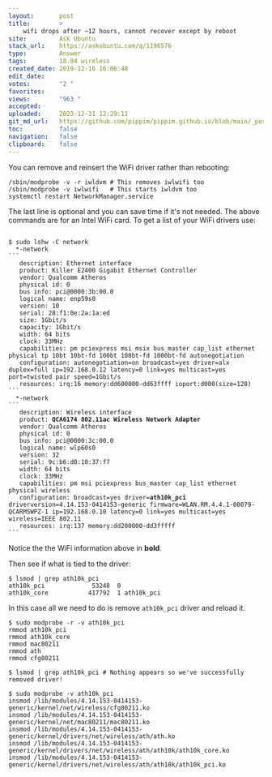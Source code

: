 ```yaml
---
layout:       post
title:        >
    wifi drops after ~12 hours, cannot recover except by reboot
site:         Ask Ubuntu
stack_url:    https://askubuntu.com/q/1196576
type:         Answer
tags:         18.04 wireless
created_date: 2019-12-16 16:06:48
edit_date:    
votes:        "2 "
favorites:    
views:        "963 "
accepted:     
uploaded:     2023-12-31 12:29:11
git_md_url:   https://github.com/pippim/pippim.github.io/blob/main/_posts/2019/2019-12-16-wifi-drops-after-~12-hours_-cannot-recover-except-by-reboot.md
toc:          false
navigation:   false
clipboard:    false
---
```


You can remove and reinsert the WiFi driver rather than rebooting:

``` 
/sbin/modprobe -v -r iwldvm # This removes iwlwifi too
/sbin/modprobe -v iwlwifi   # This starts iwldvm too
systemctl restart NetworkManager.service
```

The last line is optional and you can save time if it's not needed. The above commands are for an Intel WiFi card. To get a list of your WiFi drivers use:

<pre><code>
$ sudo lshw -C network
  *-network               
``` 
   description: Ethernet interface
   product: Killer E2400 Gigabit Ethernet Controller
   vendor: Qualcomm Atheros
   physical id: 0
   bus info: pci@0000:3b:00.0
   logical name: enp59s0
   version: 10
   serial: 28:f1:0e:2a:1a:ed
   size: 1Gbit/s
   capacity: 1Gbit/s
   width: 64 bits
   clock: 33MHz
   capabilities: pm pciexpress msi msix bus_master cap_list ethernet physical tp 10bt 10bt-fd 100bt 100bt-fd 1000bt-fd autonegotiation
   configuration: autonegotiation=on broadcast=yes driver=alx duplex=full ip=192.168.0.12 latency=0 link=yes multicast=yes port=twisted pair speed=1Gbit/s
   resources: irq:16 memory:dd600000-dd63ffff ioport:d000(size=128)
```
  *-network
``` 
   description: Wireless interface
   product: <b>QCA6174 802.11ac Wireless Network Adapter</b>
   vendor: Qualcomm Atheros
   physical id: 0
   bus info: pci@0000:3c:00.0
   logical name: wlp60s0
   version: 32
   serial: 9c:b6:d0:10:37:f7
   width: 64 bits
   clock: 33MHz
   capabilities: pm msi pciexpress bus_master cap_list ethernet physical wireless
   configuration: broadcast=yes driver=<b>ath10k_pci</b> driverversion=4.14.153-0414153-generic firmware=WLAN.RM.4.4.1-00079-QCARMSWPZ-1 ip=192.168.0.10 latency=0 link=yes multicast=yes wireless=IEEE 802.11
   resources: irq:137 memory:dd200000-dd3fffff
```
</code></pre>

Notice the the WiFi information above in **bold**.

Then see if what is tied to the driver:

``` 
$ lsmod | grep ath10k_pci
ath10k_pci             53248  0
ath10k_core           417792  1 ath10k_pci
```

In this case all we need to do is remove `ath10k_pci` driver and reload it.

``` 
$ sudo modprobe -r -v ath10k_pci
rmmod ath10k_pci
rmmod ath10k_core
rmmod mac80211
rmmod ath
rmmod cfg80211

$ lsmod | grep ath10k_pci # Nothing appears so we've successfully removed driver!

$ sudo modprobe -v ath10k_pci
insmod /lib/modules/4.14.153-0414153-generic/kernel/net/wireless/cfg80211.ko 
insmod /lib/modules/4.14.153-0414153-generic/kernel/net/mac80211/mac80211.ko 
insmod /lib/modules/4.14.153-0414153-generic/kernel/drivers/net/wireless/ath/ath.ko 
insmod /lib/modules/4.14.153-0414153-generic/kernel/drivers/net/wireless/ath/ath10k/ath10k_core.ko 
insmod /lib/modules/4.14.153-0414153-generic/kernel/drivers/net/wireless/ath/ath10k/ath10k_pci.ko 
```
